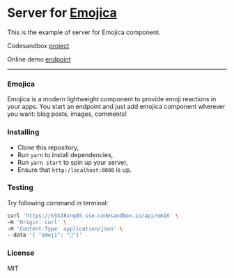 # Server for [Emojica](https://github.com/paul-pro/emojica)

This is the example of server for Emojica component.

Codesandbox [project](https://codesandbox.io/s/github/paul-pro/emojica-server)

Online demo [endpoint](https://k5k38xnq85.sse.codesandbox.io/)

------

### Emojica

Emojica is a modern lightweight component to provide emoji reactions in your apps.
You start an endpoint and just add emojica component wherever you want: blog posts, images, comments!

### Installing

- Clone this repository,
- Run `yarn` to install dependencies,
- Run `yarn start` to spin up your server,
- Ensure that `http:/localhost:8080` is up.

### Testing

Try following command in terminal:

```bash
curl 'https://k5k38xnq85.sse.codesandbox.io/api/em18' \
-H 'Origin: curl' \
-H 'Content-Type: application/json' \
--data '{ "emoji": "🚀"}'
```

### License

MIT



